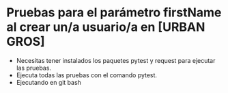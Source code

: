 ﻿# Pruebas para el parámetro firstName al crear un/a usuario/a en [URBAN GROS]
- Necesitas tener instalados los paquetes pytest y request para ejecutar las pruebas.
- Ejecuta todas las pruebas con el comando pytest.
- Ejecutando en git bash 
